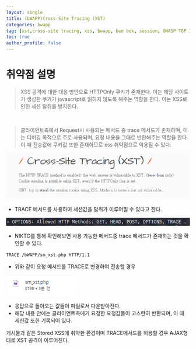 ```yaml
---
layout: single
title: (bWAPP)Cross-Site Tracing (XST)
categories: bwapp
tag: [xst,cross-site tracing, xss, bwapp, bee box, session, OWASP TOP 10, OWASP]
toc: true
author_profile: false
---
```


# 취약점 설명
> XSS 공격에 대한 대응 방안으로 HTTPOnly 쿠키가 존재한다. 이는 해당 사이트가 생성한 쿠키가 javascript로 읽히지 않도록 해주는 역할을 한다. 이는 XSS로 인한 세션 탈취를 방지한다.

<br>

> 클라이언트측에서 Request시 사용되는 메서드 중 trace 메서드가 존재하며, 이는 디버깅 목적으로 주로 사용되며, 요청 내용을 그대로 반환해주는 역할을 한다. 이 때 전송값에 쿠키값 또한 존재하므로 xss 취약점으로 악용될 수 있다.

![그림 1-1](image.png)
- TRACE 메서드를 사용하여 세션값을 탈취가 이루어질 수 있다고 한다.

![그림 1-2](image-1.png)
- NIKTO를 통해 확인해보면 사용 가능한 메서드중 trace 메서드가 존재하는 것을 확인할 수 있다.

```
TRACE /bWAPP/sm_xst.php HTTP/1.1
```

- 위와 같이 요청 메서드를 TRACE로 변경하여 전송할 경우

![그림 1-3](image-2.png)
- 응답으로 돌아오는 값들이 파일로서 다운받아진다.
- 해당 내용 안에는 클라이언트측에거 요청한 요청값들이 고스란히 반환되며, 이 때 세션값 또한 기록되어 있다.



 게시물과 같은 Stored XSS에 취약한 환경이며 TRACE메서드를 허용할 경우 AJAX형태로 XST 공격이 이루어진다.